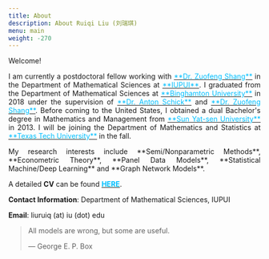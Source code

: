 ```yaml
---
title: About
description: About Ruiqi Liu (刘瑞琪)
menu: main
weight: -270
---
```


Welcome! 
<p style='text-align: justify;'>
I am currently a postdoctoral fellow working with <a href="https://scholar.google.com/citations?user=5iA1iRoAAAAJ&hl=en
" target="_blank"><span style="color:#00BFFF">**Dr. Zuofeng Shang**</span></a> in the Department of Mathematical Sciences at <a href="https://math.iupui.edu/
" target="_blank"><span style="color:#00BFFF">**IUPUI**</span></a>. I graduated from the Department of Mathematical Sciences at <a href="https://www2.math.binghamton.edu/p/start
" target="_blank"><span style="color:#00BFFF">**Binghamton University**</span></a> in 2018 under the supervision of <a href="https://www2.math.binghamton.edu/p/people/anton/start
" target="_blank"><span style="color:#00BFFF">**Dr. Anton Schick**</span></a> and <a href="https://scholar.google.com/citations?user=5iA1iRoAAAAJ&hl=en
" target="_blank"><span style="color:#00BFFF">**Dr. Zuofeng Shang**</span></a>. Before coming to the United States, I obtained a dual Bachelor's degree in Mathematics and Management from  <a href="http://www.sysu.edu.cn/2012/en/index.htm
" target="_blank"><span style="color:#00BFFF">**Sun Yat-sen University**</span></a> in 2013. I will be joining the Department of Mathematics and Statistics at <a href="https://www.depts.ttu.edu/math/
" target="_blank"><span style="color:#00BFFF">**Texas Tech University**</span></a> in the fall.

<p style='text-align: justify;'>
My research interests include **Semi/Nonparametric Methods**, **Econometric Theory**, **Panel Data Models**, **Statistical Machine/Deep Learning** and **Graph Network Models**.

A detailed **CV** can be found <a href="https://www.dropbox.com/s/akub1e15q87lezk/RuiqiLiu_CV.pdf?dl=0" target="_blank"><span style="color:#00BFFF">**HERE**</span></a>.




**Contact Information**: Department of Mathematical Sciences, IUPUI

**Email**: liuruiq (at) iu (dot) edu


> All models are wrong, but some are useful.
> 
> — George E. P. Box

<!--<span style="color:#87CEFA">xx</span>-->
